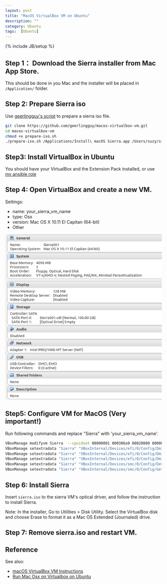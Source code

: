 ```yaml
---
layout: post
title: "MacOS VirtualBox VM on Ubuntu"
description: ""
category: Ubuntu
tags:  [Ubuntu]
---
```

{% include JB/setup %}

## Step 1： Download the Sierra installer from Mac App Store.

This should be done in you Mac and the installer will be placed in `/Application/` folder.

## Step 2: Prepare Sierra iso

Use [geerlingguy's script](https://github.com/geerlingguy/macos-virtualbox-vm) to prepare a sierra iso file.
```bash
git clone https://github.com/geerlingguy/macos-virtualbox-vm.git
cd macos-virtualbox-vm
chmod +x prepare-iso.sh
./prepare-iso.sh /Applications/Install\ macOS Sierra.app /Users/suzy/sierra.iso
```

## Step3: Install VirtualBox in Ubuntu

You should have your VirtualBox and the Extension Pack installed, or use [my ansible role](https://github.com/SuzyWu2014/ubuntu-ansible/tree/master/roles/vagrant)

## Step 4: Open VirtualBox and create a new VM.

Settings:
+ name: your_sierra_vm_name
+ type: Osx
+ version: Mac OS X 10.11 El Capitan (64-bit)
+ Other

![settings](https://raw.githubusercontent.com/SuzyWu2014/SuzyWu2014.github.io/master/_posts/Env/pic/sierra-vm-setting.png)

## Step5: Configure VM for MacOS (Very important!)

Run following commands and replace "Sierra" with 'your_sierra_vm_name'.
```bash
VBoxManage modifyvm Sierra  --cpuidset 00000001 000306a9 00020800 80000201 178bfbff
VBoxManage setextradata "Sierra" "VBoxInternal/Devices/efi/0/Config/DmiSystemProduct" "iMac11,3"
VBoxManage setextradata "Sierra" "VBoxInternal/Devices/efi/0/Config/DmiSystemVersion" "1.0"
VBoxManage setextradata "Sierra" "VBoxInternal/Devices/efi/0/Config/DmiBoardProduct" "Iloveapple"
VBoxManage setextradata "Sierra" "VBoxInternal/Devices/smc/0/Config/DeviceKey" "ourhardworkbythesewordsguardedpleasedontsteal(c)AppleComputerInc"
VBoxManage setextradata "Sierra" "VBoxInternal/Devices/smc/0/Config/GetKeyFromRealSMC" 1
```

## Step 6: Install Sierra

Insert `sierra.iso` to the sierra VM's optical driver, and follow the instruction to install Sierra.

Note: In the installer, Go to Utilities > Disk Utility. Select the VirtualBox disk and choose Erase to format it as a Mac OS Extended (Journaled) drive.

## Step 7: Remove sierra.iso and restart VM.

## Reference

See also:
+ [macOS VirtualBox VM Instructions](https://github.com/geerlingguy/macos-virtualbox-vm)
+ [Run Mac Osx on Virtualbox on Ubuntu](https://getpocket.com/a/read/1490886679)
